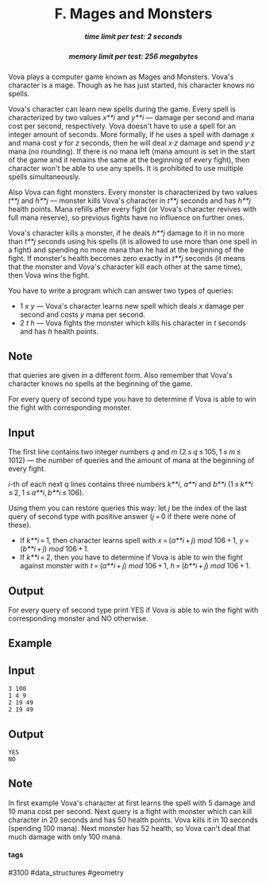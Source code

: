 <h1 style='text-align: center;'> F. Mages and Monsters</h1>

<h5 style='text-align: center;'>time limit per test: 2 seconds</h5>
<h5 style='text-align: center;'>memory limit per test: 256 megabytes</h5>

Vova plays a computer game known as Mages and Monsters. Vova's character is a mage. Though as he has just started, his character knows no spells.

Vova's character can learn new spells during the game. Every spell is characterized by two values *x**i* and *y**i* — damage per second and mana cost per second, respectively. Vova doesn't have to use a spell for an integer amount of seconds. More formally, if he uses a spell with damage *x* and mana cost *y* for *z* seconds, then he will deal *x*·*z* damage and spend *y*·*z* mana (no rounding). If there is no mana left (mana amount is set in the start of the game and it remains the same at the beginning of every fight), then character won't be able to use any spells. It is prohibited to use multiple spells simultaneously.

Also Vova can fight monsters. Every monster is characterized by two values *t**j* and *h**j* — monster kills Vova's character in *t**j* seconds and has *h**j* health points. Mana refills after every fight (or Vova's character revives with full mana reserve), so previous fights have no influence on further ones.

Vova's character kills a monster, if he deals *h**j* damage to it in no more than *t**j* seconds using his spells (it is allowed to use more than one spell in a fight) and spending no more mana than he had at the beginning of the fight. If monster's health becomes zero exactly in *t**j* seconds (it means that the monster and Vova's character kill each other at the same time), then Vova wins the fight.

You have to write a program which can answer two types of queries:

* 1 *x* *y* — Vova's character learns new spell which deals *x* damage per second and costs *y* mana per second.
* 2 *t* *h* — Vova fights the monster which kills his character in *t* seconds and has *h* health points.

## Note

 that queries are given in a different form. Also remember that Vova's character knows no spells at the beginning of the game.

For every query of second type you have to determine if Vova is able to win the fight with corresponding monster.

## Input

The first line contains two integer numbers *q* and *m* (2 ≤ *q* ≤ 105, 1 ≤ *m* ≤ 1012) — the number of queries and the amount of mana at the beginning of every fight.

*i*-th of each next *q* lines contains three numbers *k**i*, *a**i* and *b**i* (1 ≤ *k**i* ≤ 2, 1 ≤ *a**i*, *b**i* ≤ 106). 

Using them you can restore queries this way: let *j* be the index of the last query of second type with positive answer (*j* = 0 if there were none of these). 

* If *k**i* = 1, then character learns spell with *x* = (*a**i* + *j*) *mod* 106 + 1, *y* = (*b**i* + *j*) *mod* 106 + 1.
* If *k**i* = 2, then you have to determine if Vova is able to win the fight against monster with *t* = (*a**i* + *j*) *mod* 106 + 1, *h* = (*b**i* + *j*) *mod* 106 + 1.
## Output

For every query of second type print YES if Vova is able to win the fight with corresponding monster and NO otherwise.

## Example

## Input


```
3 100  
1 4 9  
2 19 49  
2 19 49  

```
## Output


```
YES  
NO  

```
## Note

In first example Vova's character at first learns the spell with 5 damage and 10 mana cost per second. Next query is a fight with monster which can kill character in 20 seconds and has 50 health points. Vova kills it in 10 seconds (spending 100 mana). Next monster has 52 health, so Vova can't deal that much damage with only 100 mana.



#### tags 

#3100 #data_structures #geometry 